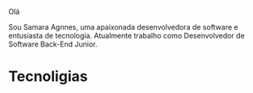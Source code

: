 Olá

Sou Samara Agnnes, uma apaixonada desenvolvedora de software e entusiasta de tecnologia. Atualmente trabalho como Desenvolvedor de Software Back-End Junior.

<h1>Tecnoligias</h1>




